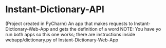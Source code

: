 # Instant-Dictionary-API
(Project created in PyCharm) An app that makes requests to Instant-Dictionary-Web-App and gets the definition of a word
NOTE: You have yo run both apps so this one works; there are instructions inside webapp/dictionary.py of Instant-Dictionary-Web-App
